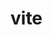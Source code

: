 <!--
 * @Author: wangzhongjie
 * @Date: 2021-07-23 10:04:03
 * @LastEditors: wangzhongjie
 * @LastEditTime: 2021-07-23 10:04:05
 * @Description:
 * @Email: UvDream@163.com
-->

# vite
